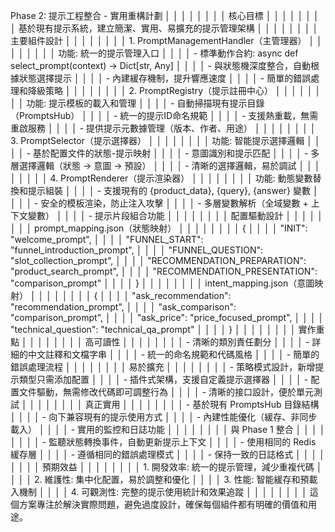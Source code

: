 Phase 2: 提示工程整合 - 實用重構計劃                                                            │ │
│ │                                                                                                 │ │
│ │ 核心目標                                                                                        │ │
│ │                                                                                                 │ │
│ │ 基於現有提示系統，建立簡潔、實用、易擴充的提示管理架構                                          │ │
│ │                                                                                                 │ │
│ │ 主要組件設計                                                                                    │ │
│ │                                                                                                 │ │
│ │ 1. PromptManagementHandler（主管理器）                                                          │ │
│ │                                                                                                 │ │
│ │ 功能: 統一的提示管理入口                                                                        │ │
│ │ - 標準動作合約: async def select_prompt(context) -> Dict[str, Any]                              │ │
│ │ - 與狀態機深度整合，自動根據狀態選擇提示                                                        │ │
│ │ - 內建緩存機制，提升響應速度                                                                    │ │
│ │ - 簡單的錯誤處理和降級策略                                                                      │ │
│ │                                                                                                 │ │
│ │ 2. PromptRegistry（提示註冊中心）                                                               │ │
│ │                                                                                                 │ │
│ │ 功能: 提示模板的載入和管理                                                                      │ │
│ │ - 自動掃描現有提示目錄（PromptsHub）                                                            │ │
│ │ - 統一的提示ID命名規範                                                                          │ │
│ │ - 支援熱重載，無需重啟服務                                                                      │ │
│ │ - 提供提示元數據管理（版本、作者、用途）                                                        │ │
│ │                                                                                                 │ │
│ │ 3. PromptSelector（提示選擇器）                                                                 │ │
│ │                                                                                                 │ │
│ │ 功能: 智能提示選擇邏輯                                                                          │ │
│ │ - 基於配置文件的狀態-提示映射                                                                   │ │
│ │ - 意圖識別和提示匹配                                                                            │ │
│ │ - 多層選擇邏輯（狀態 → 意圖 → 預設）                                                            │ │
│ │ - 清晰的選擇邏輯，易於調試                                                                      │ │
│ │                                                                                                 │ │
│ │ 4. PromptRenderer（提示渲染器）                                                                 │ │
│ │                                                                                                 │ │
│ │ 功能: 動態變數替換和提示組裝                                                                    │ │
│ │ - 支援現有的 {product_data}, {query}, {answer} 變數                                             │ │
│ │ - 安全的模板渲染，防止注入攻擊                                                                  │ │
│ │ - 多層變數解析（全域變數 + 上下文變數）                                                         │ │
│ │ - 提示片段組合功能                                                                              │ │
│ │                                                                                                 │ │
│ │ 配置驅動設計                                                                                    │ │
│ │                                                                                                 │ │
│ │ prompt_mapping.json（狀態映射）                                                                 │ │
│ │                                                                                                 │ │
│ │ {                                                                                               │ │
│ │   "INIT": "welcome_prompt",                                                                     │ │
│ │   "FUNNEL_START": "funnel_introduction_prompt",                                                 │ │
│ │   "FUNNEL_QUESTION": "slot_collection_prompt",                                                  │ │
│ │   "RECOMMENDATION_PREPARATION": "product_search_prompt",                                        │ │
│ │   "RECOMMENDATION_PRESENTATION": "comparison_prompt"                                            │ │
│ │ }                                                                                               │ │
│ │                                                                                                 │ │
│ │ intent_mapping.json（意圖映射）                                                                 │ │
│ │                                                                                                 │ │
│ │ {                                                                                               │ │
│ │   "ask_recommendation": "recommendation_prompt",                                                │ │
│ │   "ask_comparison": "comparison_prompt",                                                        │ │
│ │   "ask_price": "price_focused_prompt",                                                          │ │
│ │   "technical_question": "technical_qa_prompt"                                                   │ │
│ │ }                                                                                               │ │
│ │                                                                                                 │ │
│ │ 實作重點                                                                                        │ │
│ │                                                                                                 │ │
│ │ 高可讀性                                                                                        │ │
│ │                                                                                                 │ │
│ │ - 清晰的類別責任劃分                                                                            │ │
│ │ - 詳細的中文註釋和文檔字串                                                                      │ │
│ │ - 統一的命名規範和代碼風格                                                                      │ │
│ │ - 簡單的錯誤處理流程                                                                            │ │
│ │                                                                                                 │ │
│ │ 易於擴充                                                                                        │ │
│ │                                                                                                 │ │
│ │ - 策略模式設計，新增提示類型只需添加配置                                                        │ │
│ │ - 插件式架構，支援自定義提示選擇器                                                              │ │
│ │ - 配置文件驅動，無需修改代碼即可調整行為                                                        │ │
│ │ - 清晰的接口設計，便於單元測試                                                                  │ │
│ │                                                                                                 │ │
│ │ 真正實用                                                                                        │ │
│ │                                                                                                 │ │
│ │ - 基於現有 PromptsHub 目錄結構                                                                  │ │
│ │ - 向下兼容現有的提示使用方式                                                                    │ │
│ │ - 內建性能優化（緩存、非同步載入）                                                              │ │
│ │ - 實用的監控和日誌功能                                                                          │ │
│ │                                                                                                 │ │
│ │ 與 Phase 1 整合                                                                                 │ │
│ │                                                                                                 │ │
│ │ - 監聽狀態轉換事件，自動更新提示上下文                                                          │ │
│ │ - 使用相同的 Redis 緩存層                                                                       │ │
│ │ - 遵循相同的錯誤處理模式                                                                        │ │
│ │ - 保持一致的日誌格式                                                                            │ │
│ │                                                                                                 │ │
│ │ 預期效益                                                                                        │ │
│ │                                                                                                 │ │
│ │ 1. 開發效率: 統一的提示管理，減少重複代碼                                                       │ │
│ │ 2. 維護性: 集中化配置，易於調整和優化                                                           │ │
│ │ 3. 性能: 智能緩存和預載入機制                                                                   │ │
│ │ 4. 可觀測性: 完整的提示使用統計和效果追蹤                                                       │ │
│ │                                                                                                 │ │
│ │ 這個方案專注於解決實際問題，避免過度設計，確保每個組件都有明確的價值和用途。 